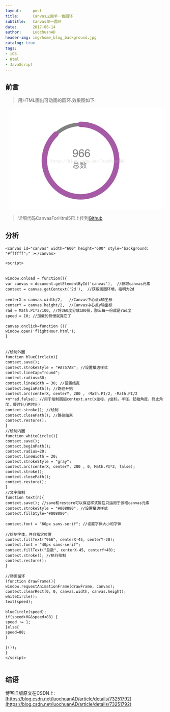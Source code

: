 ```yaml
---
layout:     post
title:      Canvas之画单一色圆环
subtitle:   Canvas单一圆环
date:       2017-06-14
author:     LuochuanAD
header-img: img/home_blog_background.jpg
catalog: true
tags:
- iOS 
- Html
- JavaScript
---
```


## 前言

>用HTML画出可动画的圆环.效果图如下:

![](https://raw.githubusercontent.com/LuochuanAD/BlogSourceImage/master/BlogSourceImage/BlogSourceImages1/12.png)

>详细代码CanvasForHtml5已上传到[Github](https://github.com/LuochuanAD/CanvasForHtml5) 

## 分析


```
<canvas id="canvas" width="600" height="600" style="background: "#ffffff";" ></canvas>

```

```
<script>


window.onload = function(){
var canvas = document.getElementById('canvas'),  //获取canvas元素
context = canvas.getContext('2d'),  //获取画图环境，指明为2d

centerX = canvas.width/2,   //Canvas中心点x轴坐标
centerY = canvas.height/2,  //Canvas中心点y轴坐标
rad = Math.PI*2/100, //将360度分成100份，那么每一份就是rad度
speed = 10; //加载的快慢就靠它了 

canvas.onclick=function (){
window.open('flightHour.html');
}


//绘制外圈
function blueCircle(n){
context.save();
context.strokeStyle = "#A757A8"; //设置描边样式
context.lineCap="round";
context.radius=30;
context.lineWidth = 30; //设置线宽
context.beginPath(); //路径开始
context.arc(centerX, centerY, 200 , -Math.PI/2, -Math.PI/2 +n*rad,false); //用于绘制圆弧context.arc(x坐标，y坐标，半径，起始角度，终止角度，顺时针/逆时针)
context.stroke(); //绘制
context.closePath(); //路径结束
context.restore();
}
//绘制内圈
function whiteCircle(){
context.save();
context.beginPath();
context.radius=20;
context.lineWidth = 20;
context.strokeStyle = "gray";
context.arc(centerX, centerY, 200 , 0, Math.PI*2, false);
context.stroke();
context.closePath();
context.restore();
}  
//文字绘制
function text(n){
context.save(); //save和restore可以保证样式属性只运用于该段canvas元素
context.strokeStyle = "#808080"; //设置描边样式
context.fillStyle="#808080";

context.font = "60px sans-serif"; //设置字体大小和字体

//绘制字体，并且指定位置
context.fillText("966", centerX-45, centerY-20);
context.font = "40px sans-serif";
context.fillText("总数", centerX-45, centerY+40);
context.stroke(); //执行绘制
context.restore();
} 

//动画循环
(function drawFrame(){
window.requestAnimationFrame(drawFrame, canvas);
context.clearRect(0, 0, canvas.width, canvas.height);
whiteCircle();
text(speed);

blueCircle(speed);
if(speed>0&&speed<88) {
speed += 1;
}else{
speed=88;
}

}());
}
</script>


```


## 结语


博客旧版原文在CSDN上:[https://blog.csdn.net/luochuanAD/article/details/73251792](https://blog.csdn.net/luochuanAD/article/details/73251792) 




